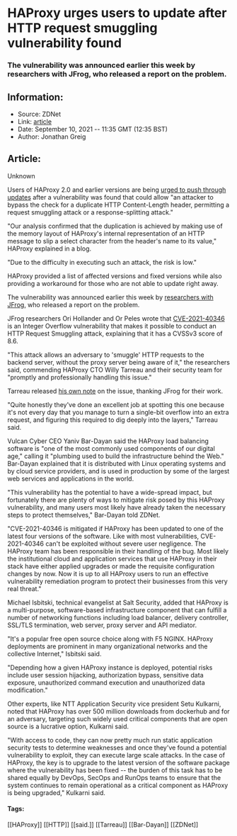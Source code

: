 # HAProxy urges users to update after HTTP request smuggling vulnerability found
### The vulnerability was announced earlier this week by researchers with JFrog, who released a report on the problem.

## Information:
+ Source: ZDNet
+ Link: [article](https://www.zdnet.com/article/haproxy-urges-users-to-update-after-http-request-smuggling-vulnerability-found/)
+ Date: September 10, 2021 -- 11:35 GMT (12:35 BST)
+ Author: Jonathan Greig


## Article:
Unknown

Users of HAProxy 2.0 and earlier versions are being [urged to push through updates](https://www.haproxy.com/blog/september-2021-duplicate-content-length-header-fixed/) after a vulnerability was found that could allow "an attacker to bypass the check for a duplicate HTTP Content-Length header, permitting a request smuggling attack or a response-splitting attack."

"Our analysis confirmed that the duplication is achieved by making use of the memory layout of HAProxy's internal representation of an HTTP message to slip a select character from the header's name to its value," HAProxy explained in a blog.

"Due to the difficulty in executing such an attack, the risk is low."

HAProxy provided a list of affected versions and fixed versions while also providing a workaround for those who are not able to update right away.

The vulnerability was announced earlier this week by [researchers with JFrog](https://jfrog.com/blog/critical-vulnerability-in-haproxy-cve-2021-40346-integer-overflow-enables-http-smuggling/), who released a report on the problem.

JFrog researchers Ori Hollander and Or Peles wrote that [CVE-2021-40346](https://nvd.nist.gov/vuln/detail/CVE-2021-40346) is an Integer Overflow vulnerability that makes it possible to conduct an HTTP Request Smuggling attack, explaining that it has a CVSSv3 score of 8.6. 

"This attack allows an adversary to 'smuggle' HTTP requests to the backend server, without the proxy server being aware of it," the researchers said, commending HAProxy CTO Willy Tarreau and their security team for "promptly and professionally handling this issue."






Tarreau released [his own note](https://www.mail-archive.com/haproxy@formilux.org/msg41114.html) on the issue, thanking JFrog for their work.

"Quite honestly they've done an excellent job at spotting this one because it's not every day that you manage to turn a single-bit overflow into an extra request, and figuring this required to dig deeply into the layers," Tarreau said. 

Vulcan Cyber CEO Yaniv Bar-Dayan said the HAProxy load balancing software is "one of the most commonly used components of our digital age," calling it "plumbing used to build the infrastructure behind the Web." Bar-Dayan explained that it is distributed with Linux operating systems and by cloud service providers, and is used in production by some of the largest web services and applications in the world. 

"This vulnerability has the potential to have a wide-spread impact, but fortunately there are plenty of ways to mitigate risk posed by this HAProxy vulnerability, and many users most likely have already taken the necessary steps to protect themselves," Bar-Dayan told ZDNet. 

"CVE-2021-40346 is mitigated if HAProxy has been updated to one of the latest four versions of the software. Like with most vulnerabilities, CVE-2021-40346 can't be exploited without severe user negligence. The HAProxy team has been responsible in their handling of the bug. Most likely the institutional cloud and application services that use HAProxy in their stack have either applied upgrades or made the requisite configuration changes by now. Now it is up to all HAProxy users to run an effective vulnerability remediation program to protect their businesses from this very real threat."

Michael Isbitski, technical evangelist at Salt Security, added that HAProxy is a multi-purpose, software-based infrastructure component that can fulfill a number of networking functions including load balancer, delivery controller, SSL/TLS termination, web server, proxy server and API mediator. 

"It's a popular free open source choice along with F5 NGINX. HAProxy deployments are prominent in many organizational networks and the collective Internet," Isbitski said. 

"Depending how a given HAProxy instance is deployed, potential risks include user session hijacking, authorization bypass, sensitive data exposure, unauthorized command execution and unauthorized data modification."

Other experts, like NTT Application Security vice president Setu Kulkarni, noted that HAProxy has over 500 million downloads from dockerhub and for an adversary, targeting such widely used critical components that are open source is a lucrative option, Kulkarni said. 

"With access to code, they can now pretty much run static application security tests to determine weaknesses and once they've found a potential vulnerability to exploit, they can execute large scale attacks. In the case of HAProxy, the key is to upgrade to the latest version of the software package where the vulnerability has been fixed -- the burden of this task has to be shared equally by DevOps, SecOps and RunOps teams to ensure that the system continues to remain operational as a critical component as HAProxy is being upgraded," Kulkarni said. 





#### Tags:
[[HAProxy]] [[HTTP]] [[said.]] [[Tarreau]] [[Bar-Dayan]] [[ZDNet]]
